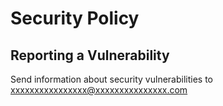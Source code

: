 # Security Policy

## Reporting a Vulnerability

Send information about security vulnerabilities to xxxxxxxxxxxxxxxx@xxxxxxxxxxxxxxx.com
